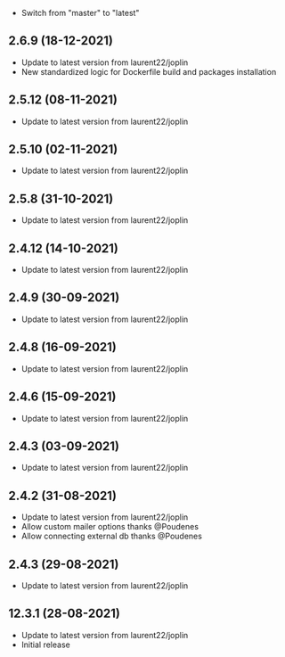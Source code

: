 - Switch from "master" to "latest"
 
## 2.6.9 (18-12-2021)
- Update to latest version from laurent22/joplin
- New standardized logic for Dockerfile build and packages installation

## 2.5.12 (08-11-2021)
- Update to latest version from laurent22/joplin

## 2.5.10 (02-11-2021)
- Update to latest version from laurent22/joplin

## 2.5.8 (31-10-2021)
- Update to latest version from laurent22/joplin

## 2.4.12 (14-10-2021)
- Update to latest version from laurent22/joplin

## 2.4.9 (30-09-2021)
- Update to latest version from laurent22/joplin

## 2.4.8 (16-09-2021)
- Update to latest version from laurent22/joplin

## 2.4.6 (15-09-2021)
- Update to latest version from laurent22/joplin

## 2.4.3 (03-09-2021)
- Update to latest version from laurent22/joplin

## 2.4.2 (31-08-2021)
- Update to latest version from laurent22/joplin
- Allow custom mailer options thanks @Poudenes
- Allow connecting external db thanks @Poudenes

## 2.4.3 (29-08-2021)
- Update to latest version from laurent22/joplin

## 12.3.1 (28-08-2021)
- Update to latest version from laurent22/joplin
- Initial release
